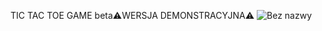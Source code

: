 TIC TAC TOE GAME beta⚠️WERSJA DEMONSTRACYJNA⚠️
![Bez nazwy](https://github.com/JAMES-BONT-007/projekt-WiA/assets/90573374/b4653453-090e-4e61-b3b8-f92127dcebce)

